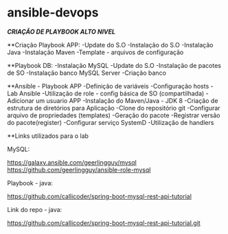 # ansible-devops

***CRIAÇÃO DE PLAYBOOK ALTO NIVEL***

**Criação Playbook APP:
-Update do S.O
-Instalação do S.O
-Instalação Java
-Instalação Maven
-Template - arquivos de configuração

**Playbook DB:
-Instalação MySQL
-Update do S.O
-Instalação de pacotes de SO
-Instalação banco MySQL Server
-Criação banco

**Ansible - Playbook APP
-Definição de variáveis
-Configuração hosts - Lab Ansible
-Utilização de role - config básica de SO (compartilhada)
-Adicionar um usuario APP
-Instalação do Maven/Java - JDK 8
-Criação de estrutura de diretórios para Aplicação
-Clone do repositório git
-Configurar arquivo de propriedades (templates)
-Geração do pacote
-Registrar versão do pacote(register)
-Configurar serviço SystemD
-Utilização de handlers


**Links utilizados para o lab

MySQL:

https://galaxy.ansible.com/geerlingguy/mysql
https://github.com/geerlingguy/ansible-role-mysql

Playbook - java:

https://github.com/callicoder/spring-boot-mysql-rest-api-tutorial

Link do repo - java:

https://github.com/callicoder/spring-boot-mysql-rest-api-tutorial.git
